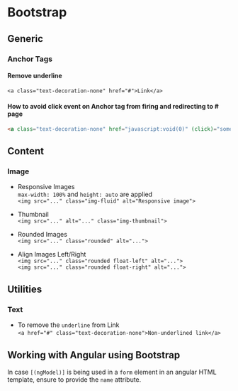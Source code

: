 # Bootstrap

## Generic

### Anchor Tags

#### Remove underline

`<a class="text-decoration-none" href="#">Link</a>`

#### How to avoid click event on Anchor tag from firing and redirecting to # page

```html
<a class="text-decoration-none" href="javascript:void(0)" (click)="someEvent(i)">Set to Active</a>
```

## Content

### Image

- Responsive Images  
`max-width: 100%` and `height: auto` are applied  
`<img src="..." class="img-fluid" alt="Responsive image">`

- Thumbnail  
`<img src="..." alt="..." class="img-thumbnail">`

- Rounded Images  
`<img src="..." class="rounded" alt="...">`

- Align Images Left/Right  
`<img src="..." class="rounded float-left" alt="...">`  
`<img src="..." class="rounded float-right" alt="...">`




## Utilities

### Text

- To remove the `underline` from Link  
`<a href="#" class="text-decoration-none">Non-underlined link</a>`




## Working with Angular using Bootstrap

In case `[(ngModel)]` is being used in a `form` element in an angular HTML template, ensure to provide the `name` attribute.

